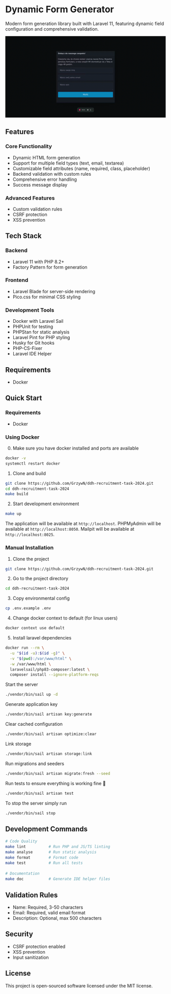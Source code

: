 # Dynamic Form Generator

Modern form generation library built with Laravel 11, featuring dynamic field configuration and comprehensive validation.

![Application Demo](demo.gif)

## Features

### Core Functionality
- Dynamic HTML form generation
- Support for multiple field types (text, email, textarea)
- Customizable field attributes (name, required, class, placeholder)
- Backend validation with custom rules
- Comprehensive error handling
- Success message display

### Advanced Features
- Custom validation rules
- CSRF protection
- XSS prevention

## Tech Stack

### Backend
- Laravel 11 with PHP 8.2+
- Factory Pattern for form generation

### Frontend
- Laravel Blade for server-side rendering
- Pico.css for minimal CSS styling

### Development Tools
- Docker with Laravel Sail
- PHPUnit for testing
- PHPStan for static analysis
- Laravel Pint for PHP styling
- Husky for Git hooks
- PHP-CS-Fixer
- Laravel IDE Helper

## Requirements

- Docker

## Quick Start

### Requirements

- Docker

### Using Docker

0. Make sure you have docker installed and ports are available
```bash
docker -v
systemctl restart docker
```

1. Clone and build
```bash
git clone https://github.com/GrzywN/ddh-recruitment-task-2024.git
cd ddh-recruitment-task-2024
make build
```

2. Start development environment
```bash
make up
```

The application will be available at `http://localhost`.
PHPMyAdmin will be available at `http://localhost:8050`.
Mailpit will be available at `http://localhost:8025`.

### Manual Installation

1. Clone the project

```bash
git clone https://github.com/GrzywN/ddh-recruitment-task-2024.git
```

2. Go to the project directory

```bash
cd ddh-recruitment-task-2024
```

3. Copy environmental config

```bash
cp .env.example .env
```

4. Change docker context to default (for linux users)

```bash
docker context use default
```

5. Install laravel dependencies

```bash
docker run --rm \
  -u "$(id -u):$(id -g)" \
  -v "$(pwd):/var/www/html" \
  -w /var/www/html \
  laravelsail/php83-composer:latest \
  composer install --ignore-platform-reqs
```

Start the server

```bash
./vendor/bin/sail up -d
```

Generate application key

```bash
./vendor/bin/sail artisan key:generate
```

Clear cached configuration

```bash
./vendor/bin/sail artisan optimize:clear
```

Link storage

```bash
./vendor/bin/sail artisan storage:link
```

Run migrations and seeders

```bash
./vendor/bin/sail artisan migrate:fresh --seed
```

Run tests to ensure everything is working fine 🎉

```bash
./vendor/bin/sail artisan test
```

To stop the server simply run

```bash
./vendor/bin/sail stop
```

## Development Commands

```bash
# Code Quality
make lint          # Run PHP and JS/TS linting
make analyse       # Run static analysis
make format        # Format code
make test          # Run all tests

# Documentation
make doc           # Generate IDE helper files
```

## Validation Rules

- Name: Required, 3-50 characters
- Email: Required, valid email format
- Description: Optional, max 500 characters

## Security

- CSRF protection enabled
- XSS prevention
- Input sanitization

## License

This project is open-sourced software licensed under the MIT license.
